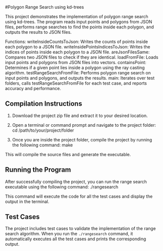 #Polygon Range Search using kd-trees

This project demonstrates the implementation of polygon range search using kd-trees. The program reads input points and polygons from JSON files, performs range searches to find the points inside each polygon, and outputs the results to JSON files.

Functions:
writeInsideCountsToJson: Writes the counts of points inside each polygon to a JSON file.
writeInsidePointsIndicesToJson: Writes the indices of points inside each polygon to a JSON file.
areJsonFilesSame: Compares two JSON files to check if they are identical.
loadFromFile: Loads input points and polygons from JSON files into vectors.
containsPoint: Determines if a given point lies inside a polygon using the ray casting algorithm.
testRangeSearchFromFile: Performs polygon range search on input points and polygons, and outputs the results.
main: Iterates over test folders, calls testRangeSearchFromFile for each test case, and reports accuracy and performance.

## Compilation Instructions

1. Download the project zip file and extract it to your desired location.

2. Open a terminal or command prompt and navigate to the project folder:
cd /path/to/your/project/folder

3. Once you are inside the project folder, compile the project by running the following command:
make

This will compile the source files and generate the executable.

## Running the Program

After successfully compiling the project, you can run the range search executable using the following command:
./rangesearch

This command will execute the code for all the test cases and display the output in the terminal.

## Test Cases

The project includes test cases to validate the implementation of the range search algorithm. When you run the `./rangesearch` command, it automatically executes all the test cases and prints the corresponding output.
